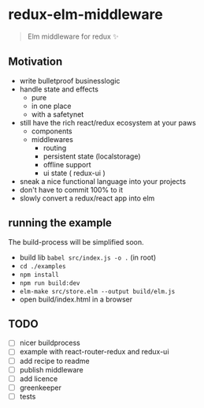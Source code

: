 # redux-elm-middleware

> Elm middleware for redux :sparkles:

## Motivation

* write bulletproof businesslogic
* handle state and effects
  * pure
  * in one place
  * with a safetynet
* still have the rich react/redux ecosystem at your paws
  * components
  * middlewares
    * routing
    * persistent state (localstorage)
    * offline support
    * ui state ( redux-ui )
* sneak a nice functional language into your projects
* don't have to commit 100% to it
* slowly convert a redux/react app into elm

## running the example

The build-process will be simplified soon.

* build lib `babel src/index.js -o .` (in root)
* `cd ./examples`
* `npm install`
* `npm run build:dev`
* `elm-make src/store.elm --output build/elm.js`
* open build/index.html in a browser

## TODO

- [ ] nicer buildprocess
- [ ] example with react-router-redux and redux-ui
- [ ] add recipe to readme
- [ ] publish middleware
- [ ] add licence
- [ ] greenkeeper
- [ ] tests
